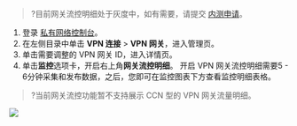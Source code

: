 >?目前网关流控明细处于灰度中，如有需要，请提交 [内测申请](https://cloud.tencent.com/apply/p/836djtaq5s)。
>
1. 登录 [私有网络控制台](https://console.cloud.tencent.com/vpc/vpc?rid=1)。
2. 在左侧目录中单击 **VPN 连接** > **VPN 网关**，进入管理页。
3. 单击需要调整的 VPN 网关 ID，进入详情页。
4. 单击**监控**选项卡，开启右上角**网关流控明细**。
开启 VPN 网关流控明细需要5 - 6分钟采集和发布数据，之后，您即可在监控图表下方查看监控明细表格。
>?当前网关流控功能暂不支持展示 CCN 型的 VPN 网关流量明细。
>
![](https://main.qcloudimg.com/raw/47215f4e173a0d8424f990d344a1d511.png)
